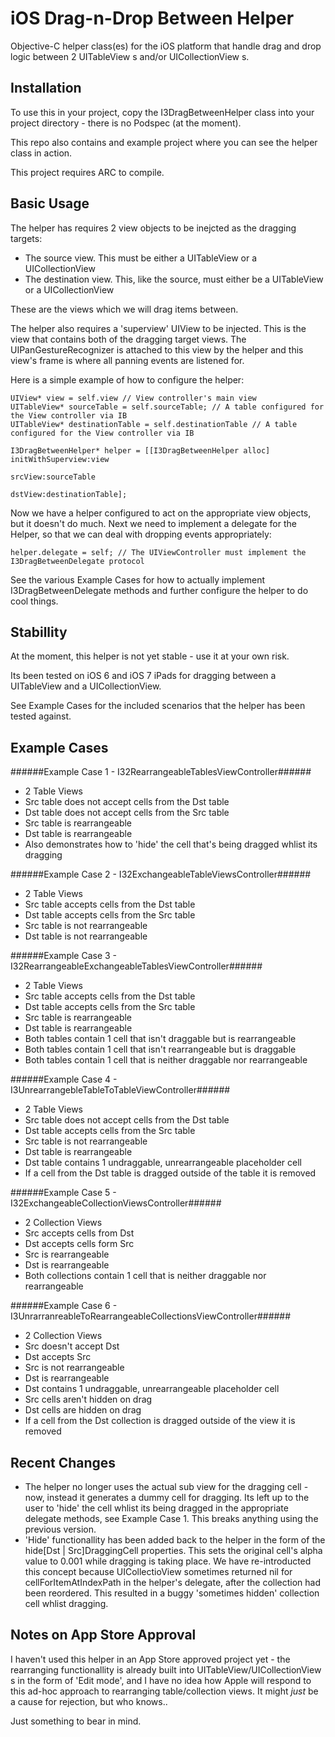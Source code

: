 iOS Drag-n-Drop Between Helper
==============================

Objective-C helper class(es) for the iOS platform that handle drag and drop logic between 2 UITableView s and/or UICollectionView s.


Installation
------------

To use this in your project, copy the I3DragBetweenHelper class into your project directory - there is no Podspec (at the moment).

This repo also contains and example project where you can see the helper class in action.

This project requires ARC to compile.


Basic Usage
-----------

The helper has requires 2 view objects to be inejcted as the dragging targets:

- The source view. This must be either a UITableView or a UICollectionView
- The destination view. This, like the source, must either be a UITableView or a UICollectionView

These are the views which we will drag items between.

The helper also requires a 'superview' UIView to be injected. This is the view that contains both of the dragging target views.
The UIPanGestureRecognizer is attached to this view by the helper and this view's frame is where all panning events are listened for.

Here is a simple example of how to configure the helper:

	UIView* view = self.view // View controller's main view
	UITableView* sourceTable = self.sourceTable; // A table configured for the View controller via IB
	UITableView* destinationTable = self.destinationTable // A table configured for the View controller via IB
	
	I3DragBetweenHelper* helper = [[I3DragBetweenHelper alloc] initWithSuperview:view 
                                						 				 srcView:sourceTable
                                               						  	 dstView:destinationTable];

Now we have a helper configured to act on the appropriate view objects, but it doesn't do much. Next we need to implement a delegate for the Helper, so that we can deal with dropping events appropriately:

	helper.delegate = self; // The UIViewController must implement the I3DragBetweenDelegate protocol

See the various Example Cases for how to actually implement I3DragBetweenDelegate methods and further configure the helper to do cool things.



Stabillity
----------

At the moment, this helper is not yet stable - use it at your own risk.

Its been tested on iOS 6 and iOS 7 iPads for dragging between a UITableView and a UICollectionView.

See Example Cases for the included scenarios that the helper has been tested against.



Example Cases
-------------

######Example Case 1 - I32RearrangeableTablesViewController######
- 2 Table Views
- Src table does not accept cells from the Dst table
- Dst table does not accept cells from the Src table
- Src table is rearrangeable
- Dst table is rearrangeable
- Also demonstrates how to 'hide' the cell that's being dragged whlist its dragging

######Example Case 2 - I32ExchangeableTableViewsController######
- 2 Table Views
- Src table accepts cells from the Dst table
- Dst table accepts cells from the Src table
- Src table is not rearrangeable
- Dst table is not rearrangeable

######Example Case 3 - I32RearrangeableExchangeableTablesViewController######
- 2 Table Views
- Src table accepts cells from the Dst table
- Dst table accepts cells from the Src table
- Src table is rearrangeable
- Dst table is rearrangeable
- Both tables contain 1 cell that isn't draggable but is rearrangeable
- Both tables contain 1 cell that isn't rearrangeable but is draggable
- Both tables contain 1 cell that is neither draggable nor rearrangeable

######Example Case 4 - I3UnrearrangebleTableToTableViewController######
- 2 Table Views
- Src table does not accept cells from the Dst table
- Dst table accepts cells from the Src table
- Src table is not rearrangeable
- Dst table is rearrangeable
- Dst table contains 1 undraggable, unrearrangeable placeholder cell
- If a cell from the Dst table is dragged outside of the table it is removed

######Example Case 5 - I32ExchangeableCollectionViewsController######
- 2 Collection Views
- Src accepts cells from Dst
- Dst accepts cells form Src
- Src is rearrangeable
- Dst is rearrangeable
- Both collections contain 1 cell that is neither draggable nor rearrangeable

######Example Case 6 - I3UnrarranreableToRearrangeableCollectionsViewController######
- 2 Collection Views
- Src doesn't accept Dst
- Dst accepts Src
- Src is not rearrangeable
- Dst is rearrangeable
- Dst contains 1 undraggable, unrearrangeable placeholder cell
- Src cells aren't hidden on drag
- Dst cells are hidden on drag
- If a cell from the Dst collection is dragged outside of the view it is removed


Recent Changes
--------------

- The helper no longer uses the actual sub view for the dragging cell - now, instead it generates a dummy cell for dragging. Its left up to the user to 'hide' the cell whlist its being dragged in the appropriate delegate methods, see Example Case 1. This breaks anything using the previous version.
- 'Hide' functionallity has been added back to the helper in the form of the hide[Dst | Src]DraggingCell properties. This sets the original cell's alpha value to 0.001 while dragging is taking place. We have re-introducted this concept because UICollectioView sometimes returned nil for cellForItemAtIndexPath in the helper's delegate, after the collection had been reordered. This resulted in a buggy 'sometimes hidden' collection cell whlist dragging.


Notes on App Store Approval
---------------------------

I haven't used this helper in an App Store approved project yet - the rearranging functionallity is already built into UITableView/UICollectionView s in the form of 'Edit mode', and I have no idea how Apple will respond to this ad-hoc approach to rearranging table/collection views. It might _just_ be a cause for rejection, but who knows..

Just something to bear in mind.
